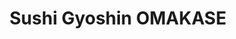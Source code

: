 ---
layout: place
title: "Sushi Gyoshin OMAKASE"
permalink: /hawaii/honolulu/sushi-gyoshin-omakase.html
stateAbbr: HI
stateName: Hawaii
cityName: Honolulu
place_id: ChIJ99_THgBtAHwR1r2gP89m5Sk
photos:
  - name: >-
      places/ChIJ99_THgBtAHwR1r2gP89m5Sk/photos/AeeoHcLRUVs3ObyGPMPZthYqtlG3w3MY6LEFAAEQL6bgbfRUl0LckTZQ_I3ToKFDAXm74WTbMB_4gUp2mTDZUXq2erMlrCptsOgQgkdrf3TOStP-9s5_6KxxtM2URDbSwlrGuXDs2hdi_BN34NuwzHEnZWAK-sjABteUgQLoC7oFRvi1kIAO1Q4Wo1SEMKE00kLPS18UycuY4FkHiN7X48hB9ztoo6D6Ywa1NJMDg8fektC5Iwz4N7CcSlTGYqbWPhTbIjh4l1Hik-EduVAB8f0PHSdRSiTKNQkqigF0dP_uJ0leSw
    widthPx: 4032
    heightPx: 2268
    authorAttributions:
      - displayName: Sushi Gyoshin OMAKASE
        uri: https://maps.google.com/maps/contrib/115920625362719037720
        photoUri: >-
          https://lh3.googleusercontent.com/a-/ALV-UjU45fG1Tqfm8rh2z6cnM-kCApc7j_DpIIG9XwhGzQtVmNAZi_I=s100-p-k-no-mo
    flagContentUri: >-
      https://www.google.com/local/imagery/report/?cb_client=maps_api_places.places_api&image_key=!1e10!2sAF1QipO89M3N8yVnnms8jXgzAuEIbu8DCDtg31YEoZ2O&hl=en-US
    googleMapsUri: >-
      https://www.google.com/maps/place//data=!3m4!1e2!3m2!1sAF1QipO89M3N8yVnnms8jXgzAuEIbu8DCDtg31YEoZ2O!2e10!4m2!3m1!1s0x7c006d001ed3dff7:0x29e566cf3fa0bdd6
  - name: >-
      places/ChIJ99_THgBtAHwR1r2gP89m5Sk/photos/AeeoHcIpjCKDSWoH_8AL25DsRFufMlcGkoZbf-FrYY2A6EOQjpKaVPjHfTDfj6Yg59Fug4hUsYCD-A_swB6DcjSkKYTPUovycvdMWSJARBPgpDqLxaVBKUo1L0dcivPZEwQRiqSvoHJW3s8H1c_oBBqoOoek0sRK5FQDx3QfQSi_bwWtYFiEebbYItSSk5vkMVe07SuuV6A-IC5_TvLSDRyyMdivF-6lhW51q8jDiW24fxFW4KutOb3ZEpEs0C7csQzyz6oDDi3V-QavHiymm4Gsn4gl2U34n-jehuF1OG1tbbtlmQ
    widthPx: 4032
    heightPx: 3024
    authorAttributions:
      - displayName: Sushi Gyoshin OMAKASE
        uri: https://maps.google.com/maps/contrib/115920625362719037720
        photoUri: >-
          https://lh3.googleusercontent.com/a-/ALV-UjU45fG1Tqfm8rh2z6cnM-kCApc7j_DpIIG9XwhGzQtVmNAZi_I=s100-p-k-no-mo
    flagContentUri: >-
      https://www.google.com/local/imagery/report/?cb_client=maps_api_places.places_api&image_key=!1e10!2sAF1QipN_D3okpjWDm5cy8sqHiNBCdi0XAxYnHNNGZQVv&hl=en-US
    googleMapsUri: >-
      https://www.google.com/maps/place//data=!3m4!1e2!3m2!1sAF1QipN_D3okpjWDm5cy8sqHiNBCdi0XAxYnHNNGZQVv!2e10!4m2!3m1!1s0x7c006d001ed3dff7:0x29e566cf3fa0bdd6
  - name: >-
      places/ChIJ99_THgBtAHwR1r2gP89m5Sk/photos/AeeoHcLAlH7UPJ8P2elhtPk4jj7jvRqC2yl1xPILRWWIRKSqdUoQ8fTjObbg1llX6aJDXX_5ar-m-gs_NMWu9UnORDbnFw1rgRtWrxhoKI-_r0LpnE5HMU1NCwrLl6XxCk_xqfifL58raUouwXIaPwePoa4HoZKTdtOHHj2_-4UhBeSxELVh8sWvfsmj293Zb6XlRMlbhJsgxkS6lP5DaOBdZOPVJ2sGjRo-CymfgstqIxXeRuoD7WZg81BzhbHtRbiT6XpWW67t3dirUOgXJSSA0SzPHLHZ2MpdVkn1nhJnU-l_VUWLsTq_Vdqr1skULYdnvDPYRwbJMua8g70vK9eiBpGB47iVMOdfR-Fnt1sR-NQRhLSiIAbWcGwp4_905sLJ5vmV0prCt0r1G4OmB7veeEJ0GJtn2s1TdjVMqFpCqz97iA
    widthPx: 4000
    heightPx: 3000
    authorAttributions:
      - displayName: Coryne S Suzuki
        uri: https://maps.google.com/maps/contrib/102655596261031643438
        photoUri: >-
          https://lh3.googleusercontent.com/a/ACg8ocJc9ohCBpSAVCD0nZcFTNN1kczJ9ESC4qKnCIKNC-v28kAM4Q=s100-p-k-no-mo
    flagContentUri: >-
      https://www.google.com/local/imagery/report/?cb_client=maps_api_places.places_api&image_key=!1e10!2sCIHM0ogKEICAgMCwoN2PIw&hl=en-US
    googleMapsUri: >-
      https://www.google.com/maps/place//data=!3m4!1e2!3m2!1sCIHM0ogKEICAgMCwoN2PIw!2e10!4m2!3m1!1s0x7c006d001ed3dff7:0x29e566cf3fa0bdd6
  - name: >-
      places/ChIJ99_THgBtAHwR1r2gP89m5Sk/photos/AeeoHcJcFXzMu4FSV5pdv3zZCC4HHGg-CIt5W6t-OO92CfZSUmgfSGnFV7mqqZr95Kl06-0hh6GcAVDbbnKtwZmPeVsCRch58Q1ItS_9OM0fcDPDXV-KGd7mqRxkXy6H3APIybi_mOFQxIz8mxgVRZpPYhQmR8jk6kALs9gaeR0_WwHGVx9iZMutuw37nLgQDunEtrSClCuNfFC8uE-LIy5XWfuy8j5ob7lqNW1Lq9wVFIBRAX1MFMi3fAgA7MW7yRqv7koqU6bn_93UH_MuzY4VCcpDSJknxmXnDFa5wwnlsh-wgmI4Jbu3zahJbCxLDNVngdt1vNMuWHSKqA-CudQ8ZVC8V7zSq9q2lGw05FC8h1ed1IVHHrIWXbqhUSXdh3w7N7hy-Nr7EAw4t4i7z9yUhjt0FSnckhHUzdO3H9JYZUSMUw
    widthPx: 1440
    heightPx: 1080
    authorAttributions:
      - displayName: Coryne S Suzuki
        uri: https://maps.google.com/maps/contrib/102655596261031643438
        photoUri: >-
          https://lh3.googleusercontent.com/a/ACg8ocJc9ohCBpSAVCD0nZcFTNN1kczJ9ESC4qKnCIKNC-v28kAM4Q=s100-p-k-no-mo
    flagContentUri: >-
      https://www.google.com/local/imagery/report/?cb_client=maps_api_places.places_api&image_key=!1e10!2sCIHM0ogKEICAgID9iIPwFw&hl=en-US
    googleMapsUri: >-
      https://www.google.com/maps/place//data=!3m4!1e2!3m2!1sCIHM0ogKEICAgID9iIPwFw!2e10!4m2!3m1!1s0x7c006d001ed3dff7:0x29e566cf3fa0bdd6
  - name: >-
      places/ChIJ99_THgBtAHwR1r2gP89m5Sk/photos/AeeoHcL_74apaEnFIPPrMur9oAz9luQR_PuVBHD_mPn03rkyBVfamOjBr2Mv719hZbVSv-oaWJgIL4kdVvpji_ISIwbsMwEYe_U5kYYRh_ggPmKrqDQhgW9aKYsEcJUypfkxQktfpDOjIoMoTPTeVhAaEj-E-Ol5atd-ldBnya7qqD3tMPqYznZLFISPmocO1QgrsvDsfFPMnG3CK5j9-QOmx70aJsPdfZYpv2lhSIN6pAJ4hUUgbCiVEw2IFecAeZwGCCgPGRNZWmD0sC6yazv9fZNeCccjgHpozd80jU6pl9WXGux4ZoO459Sq7dN2Gvpj8MUYYt3bANqwLm8-fjIxvY8LzpUF_Kj7XpS0svn7KVlnrPDzB0Vh8DddAJumua-9n2UWyeUMneVST4KWNCDAkwoVIU6ZwTp6ERxJF6ChIkI
    widthPx: 1440
    heightPx: 1080
    authorAttributions:
      - displayName: Coryne S Suzuki
        uri: https://maps.google.com/maps/contrib/102655596261031643438
        photoUri: >-
          https://lh3.googleusercontent.com/a/ACg8ocJc9ohCBpSAVCD0nZcFTNN1kczJ9ESC4qKnCIKNC-v28kAM4Q=s100-p-k-no-mo
    flagContentUri: >-
      https://www.google.com/local/imagery/report/?cb_client=maps_api_places.places_api&image_key=!1e10!2sCIHM0ogKEICAgIDz1dCETg&hl=en-US
    googleMapsUri: >-
      https://www.google.com/maps/place//data=!3m4!1e2!3m2!1sCIHM0ogKEICAgIDz1dCETg!2e10!4m2!3m1!1s0x7c006d001ed3dff7:0x29e566cf3fa0bdd6
  - name: >-
      places/ChIJ99_THgBtAHwR1r2gP89m5Sk/photos/AeeoHcK3tisQbFp22IPWngtR_6zvWOUumcOvG35gRl9CvbkaehfczCKc8PPK1cdnw4AHzwYC-BN6JTKPsikJ2StnSGee7gQoXR585IdZPFExdt7w143M2zGJHS9-gEwyKS4y5BJIeRwoP7ZWlYxChfwLY9-usQIOmwQIBTsoygxXbkDPmzW3TUl6-3DFIVxlw11-rABG9w6_Ur2zMDc4kJqhtz6Z9-AGlooY0V650pcCb-ztUq0iUdqwC3l9Hwx2Dn4megbX3Nqg9dj87xMBoRVFUi9_09p0ILcgGS_atw_MemhsSYFCLaSUtOVpU0xvdquHnt4BjyI5KcA7todD9Pc_4B2Uz7wGdWakCZ9aKc2U0V92yXBm4cAzrDYKhQB6AVxFYmzDBUDVZN6K0xK01Sdn3itp6r8oKnDnW6xXy7IKXANanROK
    widthPx: 3072
    heightPx: 4080
    authorAttributions:
      - displayName: Chad Middlesworth
        uri: https://maps.google.com/maps/contrib/106932281975644995099
        photoUri: >-
          https://lh3.googleusercontent.com/a-/ALV-UjXUUwcJ7APNK6Up2r6fz4UqOSeBq9enJwn68kgndj-hArCdmTmaeg=s100-p-k-no-mo
    flagContentUri: >-
      https://www.google.com/local/imagery/report/?cb_client=maps_api_places.places_api&image_key=!1e10!2sCIHM0ogKEICAgIDz6suvrAE&hl=en-US
    googleMapsUri: >-
      https://www.google.com/maps/place//data=!3m4!1e2!3m2!1sCIHM0ogKEICAgIDz6suvrAE!2e10!4m2!3m1!1s0x7c006d001ed3dff7:0x29e566cf3fa0bdd6
  - name: >-
      places/ChIJ99_THgBtAHwR1r2gP89m5Sk/photos/AeeoHcKliOOa_WhngEQfa_PITncxo9z6BhKWnWA8_01PGldQDUOsoZGVVSQ4482mRgWZmncRHdE31ujY0TubnZjGa5s-LBBFOh6_YQCyPyq9d590Y9gBQzzJ1VLB6QW6-30QBe5BdrjWaek6enRR03RRD1vdqy8ZrOlIcGix4fLnXkM0VbD7lAgT99c2gGtnA2d9uBWHJM3N3RrTng4qy7saYrjIBeCII83TjRzt5QDLaahTunRqvuZgKM-b9dGCZ3rT3iO_azZ4AwPGD-LX5n11pHjczegb3VaBKH7FC8NZqsUGTj6Z2F0dMv6Mm-3U2yrIZrrCoKC5jzTF2jbrAYSJwNyrRGLJXwUYgNq1ycnnHySEg8LhfJmscr5n9-JRGIKGDK9yW8KjBrPscTr84n79gWmCrFGqqeHqb9t89HooCarv70A
    widthPx: 3024
    heightPx: 4032
    authorAttributions:
      - displayName: Scott Kamiya
        uri: https://maps.google.com/maps/contrib/116457958900541081161
        photoUri: >-
          https://lh3.googleusercontent.com/a-/ALV-UjV3I-DEA7auIAH_z75D7dQEBwLG-tllwrTdoF3ImH9RnOZalqkK=s100-p-k-no-mo
    flagContentUri: >-
      https://www.google.com/local/imagery/report/?cb_client=maps_api_places.places_api&image_key=!1e10!2sCIHM0ogKEICAgIDr8dGb6QE&hl=en-US
    googleMapsUri: >-
      https://www.google.com/maps/place//data=!3m4!1e2!3m2!1sCIHM0ogKEICAgIDr8dGb6QE!2e10!4m2!3m1!1s0x7c006d001ed3dff7:0x29e566cf3fa0bdd6
  - name: >-
      places/ChIJ99_THgBtAHwR1r2gP89m5Sk/photos/AeeoHcJPXYNhjozT-h7CmLxA5eqP_y3-1ddiZaU2VgFlOZA406_ZrOy7CmtuETigGR4ETeMXH27aj8-KqLuCBq9edSc_RiHf4IfqIG-FcYrgAaJDSLSJJAVmcVAAndmlHWTZok7AqJu-LVIIl-2KBFC1qEUQHSYx3anVsy_781CEyec4syvY_qU-j690Zuc4Gv9UmhawZWOGozHiajUZJUtNwCIBbmkm-w9wvJfZmWwdbDShH-ALoK4D7QwxeBhkfP6VwcJp4HmLwrqnnXZr0uVqYPTU4pYSIsZfk1z00phZpv9IH4Z5H0jKi4k5ShNUUz_24kukEUokbzPdBeqPHtOrZFy48T5olL2uXar8pTZBN-O4-WYL409a19UUwb4Z8vFg3_EafPqzPXreI_tHSqdsyVjSq6lBNTUlScnte31HtwDXCXQ6
    widthPx: 3072
    heightPx: 3072
    authorAttributions:
      - displayName: ひろちゃんホワイト
        uri: https://maps.google.com/maps/contrib/102906843836879436617
        photoUri: >-
          https://lh3.googleusercontent.com/a-/ALV-UjX_BJmzNoqhCYKqqbQh6ccIU5J8wXc2H4w8SxuHenjqaNibBuPo6g=s100-p-k-no-mo
    flagContentUri: >-
      https://www.google.com/local/imagery/report/?cb_client=maps_api_places.places_api&image_key=!1e10!2sCIHM0ogKEICAgICry_q-8QE&hl=en-US
    googleMapsUri: >-
      https://www.google.com/maps/place//data=!3m4!1e2!3m2!1sCIHM0ogKEICAgICry_q-8QE!2e10!4m2!3m1!1s0x7c006d001ed3dff7:0x29e566cf3fa0bdd6
  - name: >-
      places/ChIJ99_THgBtAHwR1r2gP89m5Sk/photos/AeeoHcLYl2sEjvj7xnCRoUniJrTHpJwSkA0nor51hJ9MeHUjoqUiyPCp6kS_gvWaV1_A-xeqySgK9YGtHcqPBZkPVC79cmCUJNCauajGyogWLW8fEvyR9lNd2ikI9rTZHAlHrijtZ7_n0RoEHGaLVW7VFDgBI1n-8yRzkrvuML_QxzTlHmH2Um6gJrUL6owSuUi1CMXlvUIO1tr3uCNIS-osThB3BAvAOcziHQu1Wvcq3CNuAZb7KO_M4Ir5LVCnHE2KUYXFeMh2AiKV2HYzyRy1EQ_c5R9d3fclAv2WIsponoTsyKHzV2VhtQTR1VWKB4k3EXayUJfwOJJvQgyFKT7KNl_Nnh4zmRBzUtGimutE0fCFgBIXdZpK1-R5RgBSyFpi2-MrYY6Z3Xwcrfv2g4QUzguhCPYTwMkgcUnRGHe7Kj3KQw
    widthPx: 3024
    heightPx: 4032
    authorAttributions:
      - displayName: Scott Shiigi
        uri: https://maps.google.com/maps/contrib/115859802821228079385
        photoUri: >-
          https://lh3.googleusercontent.com/a/ACg8ocIbq7q1utaZxni9nnqqlOc14AqShYt7DhDjnVnZ2ixqjXCEew=s100-p-k-no-mo
    flagContentUri: >-
      https://www.google.com/local/imagery/report/?cb_client=maps_api_places.places_api&image_key=!1e10!2sCIHM0ogKEICAgICz1NrSSA&hl=en-US
    googleMapsUri: >-
      https://www.google.com/maps/place//data=!3m4!1e2!3m2!1sCIHM0ogKEICAgICz1NrSSA!2e10!4m2!3m1!1s0x7c006d001ed3dff7:0x29e566cf3fa0bdd6
  - name: >-
      places/ChIJ99_THgBtAHwR1r2gP89m5Sk/photos/AeeoHcKYBT-KRyv9LqxMXLqGQYwMA_DrzD-JZPtSqnGZhr2GE9gS5h2pIW0z15h5TOkvWZTnVpaESghN5e60-tIrRmtbiMxKdWXcieRygFhrfKjVjRNULFzIZVZ2_B44jufx55ks4ZGWIuJdOCp58vx5n4CCb1Ip3R3x-pPTGvO7rLGaKCDpw8qGxbdcTqrBlQUW-TdcnJjf33-NTQNtmVQOwZrQqLq-cKgxXDhvDSnxzKrQ0c2Yw1Mm9kfaEZxuPGIEV5z6I52wbaxSSus7KlTFCj43QqVvt_LRoHQ8jUo8t071szCugkJcxIS_TWKxTnhpnAT9waMSpNZKP7mvpq8Ra-lkxIzkOzOzxz1cAfsvuqFVUEeLepBQdiI90DWYO8nR9ZrPE34CRqgi2qHCCaMcofIS4moHvLROJnVHEC5_xHlvdE-Z
    widthPx: 4624
    heightPx: 2604
    authorAttributions:
      - displayName: A0321A
        uri: https://maps.google.com/maps/contrib/100285190671282929746
        photoUri: >-
          https://lh3.googleusercontent.com/a-/ALV-UjVwya1qfTREThqsyQ2eDUkrikPfKG8sDzDOaxEM8hN4faC-KtftYA=s100-p-k-no-mo
    flagContentUri: >-
      https://www.google.com/local/imagery/report/?cb_client=maps_api_places.places_api&image_key=!1e10!2sCIHM0ogKEICAgICLuvzP3gE&hl=en-US
    googleMapsUri: >-
      https://www.google.com/maps/place//data=!3m4!1e2!3m2!1sCIHM0ogKEICAgICLuvzP3gE!2e10!4m2!3m1!1s0x7c006d001ed3dff7:0x29e566cf3fa0bdd6
address: 436 Piikoi St A, Honolulu, HI 96814, USA
street: 436 Piikoi St A
city: Honolulu
state: HI
zip: '96814'
country: USA
neighborhood: Ala Moana
latitude: '21.293543'
longitude: '-157.846925'
accessibility_options:
  wheelchairAccessibleParking: true
  wheelchairAccessibleEntrance: true
  wheelchairAccessibleRestroom: false
  wheelchairAccessibleSeating: false
business_status: OPERATIONAL
name: Sushi Gyoshin OMAKASE
google_maps_links:
  directionsUri: >-
    https://www.google.com/maps/dir//''/data=!4m7!4m6!1m1!4e2!1m2!1m1!1s0x7c006d001ed3dff7:0x29e566cf3fa0bdd6!3e0
  placeUri: https://maps.google.com/?cid=3018932165533547990
  writeAReviewUri: >-
    https://www.google.com/maps/place//data=!4m3!3m2!1s0x7c006d001ed3dff7:0x29e566cf3fa0bdd6!12e1
  reviewsUri: >-
    https://www.google.com/maps/place//data=!4m4!3m3!1s0x7c006d001ed3dff7:0x29e566cf3fa0bdd6!9m1!1b1
  photosUri: >-
    https://www.google.com/maps/place//data=!4m3!3m2!1s0x7c006d001ed3dff7:0x29e566cf3fa0bdd6!10e5
primary_type: Sushi Restaurant
opening_hours:
  regular: null
  current: null
secondary_opening_hours:
  regular:
    weekdayDescriptions: null
    type: null
  current:
    weekdayDescriptions: null
    type: null
phone: null
price_level: null
price_range: null
rating: null
rating_count: 0
website: null
description: null
reviews: null
parking_options: null
payment_options: null
allow_dogs: null
curbside_pickup: null
delivery: null
dine_in: null
good_for_children: null
good_for_groups: null
good_for_sports: null
live_music: null
menu_for_children: null
outdoor_seating: null
reservable: null
restroom: null
serves_beer: null
serves_breakfast: null
serves_brunch: null
serves_cocktails: null
serves_coffee: null
serves_dinner: null
serves_dessert: null
serves_lunch: null
serves_vegetarian_food: null
serves_wine: null
takeout: null
slug: Sushi-Gyoshin-OMAKASE

---